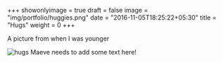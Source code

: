 +++
showonlyimage = true
draft = false
image = "img/portfolio/huggies.png"
date = "2016-11-05T18:25:22+05:30"
title = "Hugs"
weight = 0
+++

A picture from when I was younger
<!--more-->
![hugs](img/portfolio/huggies.png)
Maeve needs to add some text here!

